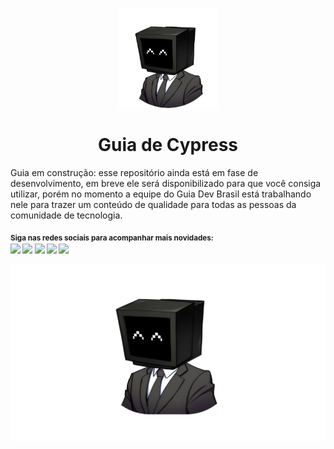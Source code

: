 <p align="center">
  <a href="https://github.com/arthurspk/guiadevbrasil">
    <img src="./images/guia.png" alt="Guia Extenso de Programação https://github.com/arthurspk/guiadevbrasil" width="160" height="160">
  </a>
  <h1 align="center">Guia de Cypress</h1>
</p>

Guia em construção: esse repositório ainda está em fase de desenvolvimento, em breve ele será disponibilizado para que você consiga utilizar, porém no momento a equipe do Guia Dev Brasil está trabalhando nele para trazer um conteúdo de qualidade para todas as pessoas da comunidade de tecnologia.

<sub> <strong>Siga nas redes sociais para acompanhar mais novidades: </strong> <br>
[<img src = "https://img.shields.io/badge/GitHub-100000?style=for-the-badge&logo=github&logoColor=white">](https://github.com/arthurspk)
[<img src = "https://img.shields.io/badge/Facebook-1877F2?style=for-the-badge&logo=facebook&logoColor=white">](https://www.facebook.com/seixasqlc/)
[<img src="https://img.shields.io/badge/linkedin-%230077B5.svg?&style=for-the-badge&logo=linkedin&logoColor=white" />](https://www.linkedin.com/in/arthurspk/)
[<img src = "https://img.shields.io/badge/Twitter-1DA1F2?style=for-the-badge&logo=twitter&logoColor=white">](https://twitter.com/manotoquinho)
[<img src = "https://img.shields.io/badge/instagram-%23E4405F.svg?&style=for-the-badge&logo=instagram&logoColor=white">](https://www.instagram.com/arthurspk/)
</sub>

![Ferramentas e Extensões](./images/guia.jpg)

